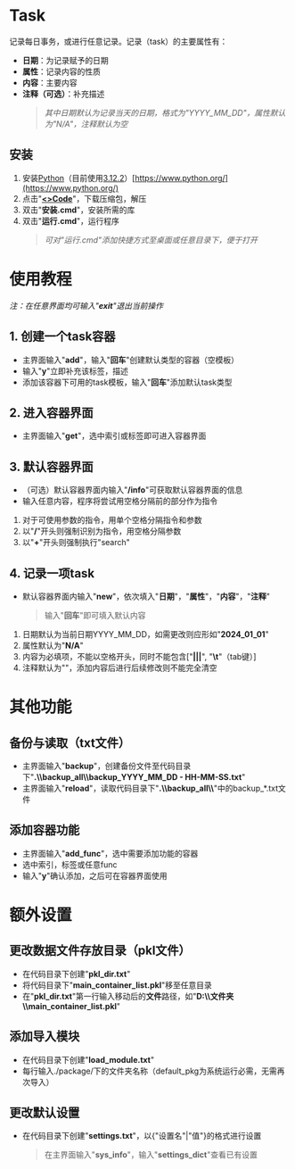 # Task

记录每日事务，或进行任意记录。记录（task）的主要属性有：
 - **日期**：为记录赋予的日期
 - **属性**：记录内容的性质
 - **内容**：主要内容
 - **注释（可选）**：补充描述
    > _其中日期默认为记录当天的日期，格式为"YYYY\_MM\_DD"，属性默认为"N/A"，注释默认为空_

## 安装

1. 安装[Python](https://www.python.org/)（目前使用[3.12.2](https://www.python.org/ftp/python/3.12.2/python-3.12.2-amd64.exe)）[https://www.python.org/](https://www.python.org/)
2. 点击"[**<>Code**](https://github.com/XColorful/Task/archive/refs/heads/main.zip)"，下载压缩包，解压
3. 双击"**安装.cmd**"，安装所需的库
4. 双击"**运行.cmd**"，运行程序
    > _可对"运行.cmd"添加快捷方式至桌面或任意目录下，便于打开_

# 使用教程

_注：在任意界面均可输入"**exit**"退出当前操作_

## 1. 创建一个task容器

- 主界面输入"**add**"，输入"**回车**"创建默认类型的容器（空模板）
- 输入"**y**"立即补充该标签，描述
- 添加该容器下可用的task模板，输入"**回车**"添加默认task类型

## 2. 进入容器界面

- 主界面输入"**get**"，选中索引或标签即可进入容器界面

## 3. 默认容器界面

- （可选）默认容器界面内输入"**/info**"可获取默认容器界面的信息
- 输入任意内容，程序将尝试用空格分隔前的部分作为指令

1. 对于可使用参数的指令，用单个空格分隔指令和参数
2. 以"**/**"开头则强制识别为指令，用空格分隔参数
3. 以"**+**"开头则强制执行"search"

## 4. 记录一项task

- 默认容器界面内输入"**new**"，依次填入"**日期**"，"**属性**"，"**内容**"，"**注释**"
    > 输入"**回车**"即可填入默认内容
1. 日期默认为当前日期YYYY_MM_DD，如需更改则应形如"**2024_01_01**"
2. 属性默认为"**N/A**"
3. 内容为必填项，不能以空格开头，同时不能包含["**|||**", "**\t**"（tab键）]
4. 注释默认为""，添加内容后进行后续修改则不能完全清空

# 其他功能

## 备份与读取（txt文件）

- 主界面输入"**backup**"，创建备份文件至代码目录下"**.\\\\backup_all\\\\backup_YYYY_MM_DD - HH-MM-SS.txt**"
- 主界面输入"**reload**"，读取代码目录下"**.\\\\backup_all\\\\**"中的backup_*.txt文件

## 添加容器功能

- 主界面输入"**add_func**"，选中需要添加功能的容器
- 选中索引，标签或任意func
- 输入"**y**"确认添加，之后可在容器界面使用

# 额外设置

## 更改数据文件存放目录（pkl文件）

- 在代码目录下创建"**pkl_dir.txt**"
- 将代码目录下"**main_container_list.pkl**"移至任意目录
- 在"**pkl_dir.txt**"第一行输入移动后的**文件**路径，如"**D:\\\\文件夹\\\\main_container_list.pkl**"

## 添加导入模块

- 在代码目录下创建"**load_module.txt**"
- 每行输入./package/下的文件夹名称（default_pkg为系统运行必需，无需再次导入）

## 更改默认设置

- 在代码目录下创建"**settings.txt**"，以{"设置名"|"值"}的格式进行设置
    > 在主界面输入"**sys_info**"，输入"**settings_dict**"查看已有设置